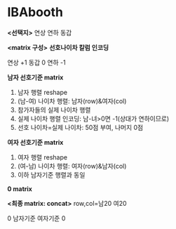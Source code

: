 # IBAbooth

**<선택지>**
연상 연하 동갑

**<matrix 구성>**
**선호나이차 칼럼 인코딩**

연상 +1
동갑 0
연하 -1

**남자 선호기준 matrix**
1. 남자 행렬 reshape
2. (남-여) 나이차 행렬: 남자(row)&여자(col)
3. 참가자들의 실제 나이차 행렬
4. 실제 나이차 행렬 인코딩: 남-녀>0면 -1(상대가 연하이므로)
5. 선호 나이차=실제 나이차: 50점 부여, 나머지 0점

**여자 선호기준 matrix**
1. 여자 행렬 reshape
2. (여-남) 나이차 행렬: 여자(row)&남자(col)
3. 이하 남자기준 행렬과 동일

**0 matrix**

**<최종 matrix: concat>**
row,col=남20 여20 

0 남자기준
여자기준 0

